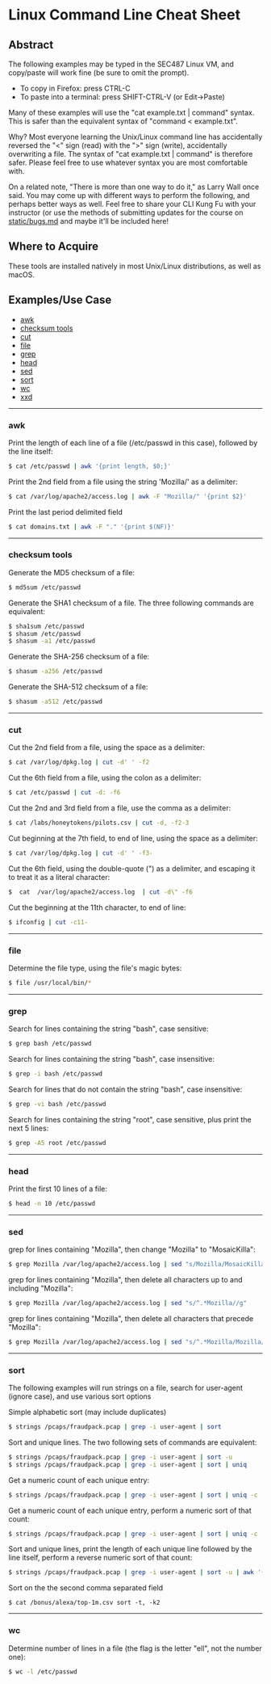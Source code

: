 Linux Command Line Cheat Sheet
========
Abstract
---------
The following examples may be typed in the SEC487 Linux VM, and copy/paste will work fine (be sure to omit the prompt).
* To copy in Firefox: press CTRL-C
* To paste into a terminal: press SHIFT-CTRL-V (or Edit->Paste)

Many of these examples will use the "cat example.txt | command" syntax. This is safer than the equivalent syntax of "command < example.txt".

Why? Most everyone learning the Unix/Linux command line has accidentally reversed the "<" sign (read) with the ">" sign (write), accidentally overwriting a file. The syntax of "cat example.txt | command" is therefore safer. Please feel free to use whatever syntax you are most comfortable with.

On a related note, "There is more than one way to do it," as Larry Wall once said. You may come up with different ways to perform the following, and perhaps better ways as well. Feel free to share your CLI Kung Fu with your instructor (or use the methods of submitting updates for the course on [static/bugs.md](static/bugs.md) and maybe it'll be included here!

Where to Acquire
---------
These tools are installed natively in most Unix/Linux distributions, as well as macOS.

Examples/Use Case
---------
* [awk](#awk)
* [checksum tools](#checksum-tools)
* [cut](#cut)
* [file](#file)
* [grep](#grep)
* [head](#head)
* [sed](#sed)
* [sort](#sort)
* [wc](#wc)
* [xxd](#xxd)

---------
### awk
Print the length of each line of a file (/etc/passwd in this case), followed by the line itself:

```bash
$ cat /etc/passwd | awk '{print length, $0;}'
```
Print the 2nd field from a file using the string 'Mozilla/' as a delimiter:
```bash
$ cat /var/log/apache2/access.log | awk -F "Mozilla/" '{print $2}'
```
Print the last period delimited field
```bash
$ cat domains.txt | awk -F "." '{print $(NF)}'
```
---------
### checksum tools
Generate the MD5 checksum of a file:
```bash
$ md5sum /etc/passwd
```
Generate the SHA1 checksum of a file. The three following commands are equivalent:
```bash
$ sha1sum /etc/passwd
$ shasum /etc/passwd
$ shasum -a1 /etc/passwd
```
Generate the SHA-256 checksum of a file:
```bash
$ shasum -a256 /etc/passwd
```
Generate the SHA-512 checksum of a file:
```bash
$ shasum -a512 /etc/passwd
```
---------
### cut
Cut the 2nd field from a file, using the space as a delimiter:
```bash
$ cat /var/log/dpkg.log | cut -d' ' -f2
```
Cut the 6th field from a file, using the colon as a delimiter:
```bash
$ cat /etc/passwd | cut -d: -f6
```
Cut the 2nd and 3rd field from a file, use the comma as a delimiter:
```bash
$ cat /labs/honeytokens/pilots.csv | cut -d, -f2-3
```
Cut beginning at the 7th field, to end of line, using the space as a delimiter:
```bash
$ cat /var/log/dpkg.log | cut -d' ' -f3-
```
Cut the 6th field, using the double-quote (") as a delimiter, and escaping it to treat it as a literal character:
```bash
$  cat  /var/log/apache2/access.log  | cut -d\" -f6
```
Cut the beginning at the 11th character, to end of line:
```bash
$ ifconfig | cut -c11-
```
---------
### file
Determine the file type, using the file's magic bytes:
```bash
$ file /usr/local/bin/*
```
---------
### grep
Search for lines containing the string "bash", case sensitive:
```bash
$ grep bash /etc/passwd
```
Search for  lines containing the string "bash", case insensitive:
```bash
$ grep -i bash /etc/passwd
```
Search for lines that do not contain the string "bash", case insensitive:
```bash
$ grep -vi bash /etc/passwd
```
Search for lines containing the string "root", case sensitive, plus print the next 5 lines:
```bash
$ grep -A5 root /etc/passwd
```
---------
### head
Print the first 10 lines of a file:
```bash
$ head -n 10 /etc/passwd
```
---------
### sed
grep for lines containing "Mozilla", then change "Mozilla" to "MosaicKilla":
```bash
$ grep Mozilla /var/log/apache2/access.log | sed "s/Mozilla/MosaicKilla/g"
```
grep for lines containing "Mozilla", then delete all characters up to and including "Mozilla":
```bash
$ grep Mozilla /var/log/apache2/access.log | sed "s/^.*Mozilla//g"
```
grep for lines containing "Mozilla", then delete all characters that precede "Mozilla":
```bash
$ grep Mozilla /var/log/apache2/access.log | sed "s/^.*Mozilla/Mozilla/g"
```
---------
### sort
The following examples will run strings on a file, search for user-agent (ignore case), and use various sort options

Simple alphabetic sort (may include duplicates)
```bash
$ strings /pcaps/fraudpack.pcap | grep -i user-agent | sort
```
Sort and unique lines. The two following sets of commands are equivalent:
```bash
$ strings /pcaps/fraudpack.pcap | grep -i user-agent | sort -u
$ strings /pcaps/fraudpack.pcap | grep -i user-agent | sort | uniq
```
Get a numeric count of each unique entry:
```bash
$ strings /pcaps/fraudpack.pcap | grep -i user-agent | sort | uniq -c
```
Get a numeric count of each unique entry, perform a numeric sort of that count:
```bash
$ strings /pcaps/fraudpack.pcap | grep -i user-agent | sort | uniq -c | sort -n
```
Sort and unique lines, print the length of each unique line followed by the line itself, perform a reverse numeric sort of that count:
```bash
$ strings /pcaps/fraudpack.pcap | grep -i user-agent | sort -u | awk '{print length, $0}'| sort -rn
```
Sort on the the second comma separated field
```
$ cat /bonus/alexa/top-1m.csv sort -t, -k2
```
---------
### wc
Determine number of lines in a file (the flag is the letter "ell", not the number one):
```bash
$ wc -l /etc/passwd
```
